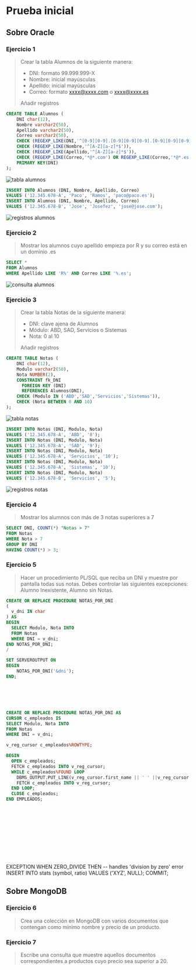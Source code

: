 # Prueba inicial

## Sobre Oracle

### Ejercicio 1

> Crear la tabla Alumnos de la siguiente manera:
>
> - DNI: formato 99.999.999-X
> - Nombre: inicial mayúsculas
> - Apellido: inicial mayúsculas
> - Correo: formato xxxx@xxxx.com o xxxx@xxxx.es
>
> Añadir registros

```sql
CREATE TABLE Alumnos (
    DNI char(12),
    Nombre varchar2(50),
    Apellido varchar2(50),
    Correo varchar2(50),
    CHECK (REGEXP_LIKE(DNI,'^[0-9][0-9].[0-9][0-9][0-9].[0-9][0-9][0-9]-[A-Z]$')),
    CHECK (REGEXP_LIKE(Nombre,'^[A-Z][a-z]*$')),
    CHECK (REGEXP_LIKE(Apellido,'^[A-Z][a-z]*$')),
    CHECK (REGEXP_LIKE(Correo,'*@*.com') OR REGEXP_LIKE(Correo,'*@*.es')),
    PRIMARY KEY(DNI)
);
```

![tabla alumnos](https://i.imgur.com/ssnk4aA.png)

```sql
INSERT INTO Alumnos (DNI, Nombre, Apellido, Correo)
VALUES ('12.345.678-A', 'Paco', 'Ramos', 'paco@paco.es');
INSERT INTO Alumnos (DNI, Nombre, Apellido, Correo)
VALUES ('12.345.678-B', 'Jose', 'Josefez', 'jose@jose.com');
```

![registros alumnos](https://i.imgur.com/GyWEdM2.png)

### Ejercicio 2

> Mostrar los alumnos cuyo apellido empieza por R y su correo está en un dominio .es

```sql
SELECT *
FROM Alumnos
WHERE Apellido LIKE 'R%' AND Correo LIKE '%.es';
```

![consulta alumnos](https://i.imgur.com/7zCm7XX.png)

### Ejercicio 3

> Crear la tabla Notas de la siguiente manera:
>
> - DNI: clave ajena de Alumnos
> - Módulo: ABD, SAD, Servicios o Sistemas
> - Nota: 0 al 10
>
> Añadir registros

```sql
CREATE TABLE Notas (
    DNI char(12),
    Modulo varchar2(50),
    Nota NUMBER(2),
    CONSTRAINT fk_DNI
      FOREIGN KEY (DNI)
      REFERENCES Alumnos(DNI),
    CHECK (Modulo IN ('ABD','SAD','Servicios','Sistemas')),
    CHECK (Nota BETWEEN 0 AND 10)
);
```

![tabla notas](https://i.imgur.com/YNvm9yd.png)

```sql
INSERT INTO Notas (DNI, Modulo, Nota)
VALUES ('12.345.678-A', 'ABD', '8');
INSERT INTO Notas (DNI, Modulo, Nota)
VALUES ('12.345.678-A', 'SAD', '9');
INSERT INTO Notas (DNI, Modulo, Nota)
VALUES ('12.345.678-A', 'Servicios', '10');
INSERT INTO Notas (DNI, Modulo, Nota)
VALUES ('12.345.678-A', 'Sistemas', '10');
INSERT INTO Notas (DNI, Modulo, Nota)
VALUES ('12.345.678-B', 'Servicios', '5');
```

![registros notas](https://i.imgur.com/Cmq3eMu.png)

### Ejercicio 4

> Mostrar los alumnos con más de 3 notas superiores a 7

```sql
SELECT DNI, COUNT(*) "Notas > 7"
FROM Notas
WHERE Nota > 7
GROUP BY DNI
HAVING COUNT(*) > 3;
```

### Ejercicio 5

> Hacer un procedimiento PL/SQL que reciba un DNI y muestre por pantalla todas sus notas. Debes controlar las siguientes excepciones: Alumno Inexistente, Alumno sin Notas.

```sql
CREATE OR REPLACE PROCEDURE NOTAS_POR_DNI 
(
  v_dni IN char
) AS 
BEGIN
  SELECT Modulo, Nota INTO 
  FROM Notas
  WHERE DNI = v_dni;
END NOTAS_POR_DNI;
/

SET SERVEROUTPUT ON
BEGIN
    NOTAS_POR_DNI('&dni');
END;






CREATE OR REPLACE PROCEDURE NOTAS_POR_DNI AS
CURSOR c_empleados IS
SELECT Modulo, Nota INTO 
FROM Notas
WHERE DNI = v_dni;

v_reg_cursor c_empleados%ROWTYPE;

BEGIN
  OPEN c_empleados;
  FETCH c_empleados INTO v_reg_cursor;
  WHILE c_empleados%FOUND LOOP
    DBMS_OUTPUT.PUT_LINE(v_reg_cursor.first_name || ' ' ||v_reg_cursor.last_name);
    FETCH c_empleados INTO v_reg_cursor;
  END LOOP;
  CLOSE c_empleados;
END EMPLEADOS;













```


EXCEPTION
   WHEN ZERO_DIVIDE THEN  -- handles 'division by zero' error
      INSERT INTO stats (symbol, ratio) VALUES ('XYZ', NULL);
      COMMIT;




































## Sobre MongoDB

### Ejercicio 6

> Crea una colección en MongoDB con varios documentos que contengan como mínimo nombre y precio de un producto.





### Ejercicio 7

> Escribe una consulta que muestre aquellos documentos correspondientes a productos cuyo precio sea superior a 20.
